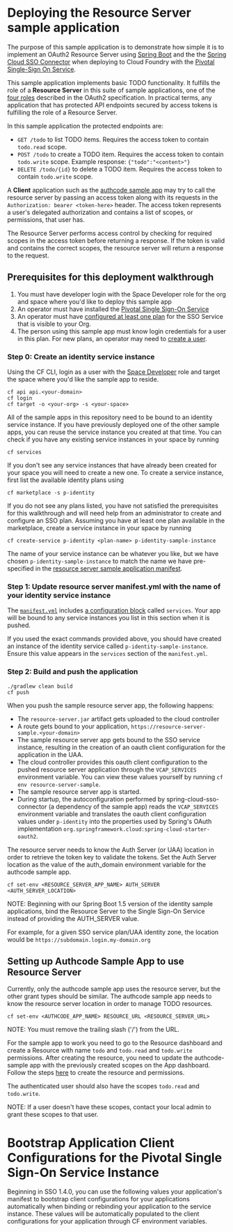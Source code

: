 # Deploying the Resource Server sample application

The purpose of this sample application is to demonstrate how simple it is to
implement an OAuth2 Resource Server using [Spring Boot](https://projects.spring.io/spring-boot/) and the the [Spring Cloud SSO Connector](https://github.com/pivotal-cf/spring-cloud-sso-connector) when deploying to Cloud Foundry with the [Pivotal Single-Sign On Service](http://docs.pivotal.io/p-identity/1-4/getting-started.html).

This sample application implements basic TODO functionality. It fulfills the
role of a **Resource Server** in this suite of sample applications, one of the
[four roles](https://tools.ietf.org/html/rfc6749#section-1.1) described in the
OAuth2 specification. In practical terms, any application that has protected
API endpoints secured by access tokens is fulfilling the role of a
Resource Server.

In this sample application the protected endpoints are:
 * `GET /todo` to list TODO items. Requires the access token to contain
 `todo.read` scope.
 * `POST /todo` to create a TODO item. Requires the access token to contain
 `todo.write` scope. Example response: `{"todo":"<content>"}`
 * `DELETE /todo/{id}` to delete a TODO item. Requires the access token to
 contain `todo.write` scope.

A **Client** application such as the [authcode sample app](../authcode) may try to
call the resource server by passing an access token along with its requests
in the `Authorization: bearer <token-here>` header.  The access token
represents a user's delegated authorization and contains a list of scopes, or
permissions, that user has.

The Resource Server performs access control by
checking for required scopes in the access token before returning a response.
If the token is valid and contains the correct scopes, the resource server will
return a response to the request.

## Prerequisites for this deployment walkthrough
1. You must have developer login with the Space Developer role for the org and
space where you'd like to deploy this sample app
1. An operator must have installed the [Pivotal Single Sign-On Service](https://docs.pivotal.io/p-identity/1-4/index.html)
1. An operator must have [configured at least one
plan](https://docs.pivotal.io/p-identity/1-4/manage-service-plans.html) for the
SSO Service that is visible to your Org.
1. The person using this sample app must know login credentials for a user in
this plan. For new plans, an operator may need to [create a
user](http://docs.pivotal.io/p-identity/1-4/manage-users.html).

### Step 0: Create an identity service instance

Using the CF CLI, login as a user with the [Space
Developer](https://docs.cloudfoundry.org/concepts/roles.html#roles) role and
target the space where you'd like the sample app to reside.

    cf api api.<your-domain>
    cf login
    cf target -o <your-org> -s <your-space>

All of the sample apps in this repository need to be bound to an identity
service instance. If you have previously deployed one of the other sample apps,
you can reuse the service instance you created at that time.  You can
check if you have any existing service instances in your
space by running

    cf services

If you don't see any service instances that have already been created for your
space you will need to create a new one. To create a service instance, first
list the available identity plans using

    cf marketplace -s p-identity

If you do not see any plans listed, you have not satisfied the prerequisites for this walkthrough and will need help from an administrator to create and configure an SSO plan. Assuming you have at least one plan available in
the marketplace, create a service instance in your space by running

    cf create-service p-identity <plan-name> p-identity-sample-instance

The name of your service instance can be whatever you like, but we have chosen
`p-identity-sample-instance` to match the name we have pre-specified in the
[resource server sample application manifest](./manifest.yml).

### Step 1: Update resource server manifest.yml with the name of your identity service instance

The [`manifest.yml`](./manifest.yml) includes [a configuration
block](https://docs.cloudfoundry.org/devguide/deploy-apps/manifest.html#services-block)
called `services`. Your app will be bound to any service instances you list in
this section when it is pushed.

If you used the exact commands provided above, you should have created an
instance of the identity service called `p-identity-sample-instance`. Ensure
this value appears in the `services` section of the `manifest.yml`.

### Step 2: Build and push the application

    ./gradlew clean build
    cf push

When you push the sample resource server app, the following happens:
- The `resource-server.jar` artifact gets uploaded to the cloud controller
- A route gets bound to your application,
  `https://resource-server-sample.<your-domain>`
- The sample resource server app gets bound to the SSO service instance,
  resulting in the creation of an oauth client configuration for the application
  in the UAA.
- The cloud controller provides this oauth client configuration to the pushed
  resource server application through the `VCAP_SERVICES` environment variable.
  You can view these values yourself by running `cf env resource-server-sample`.
- The sample resource server app is started.
- During startup, the autoconfiguration performed by spring-cloud-sso-connector (a dependency of the sample app) reads the `VCAP_SERVICES` environment variable and translates the oauth client configuration values under `p-identity` into the properties used by Spring's OAuth implementation `org.springframework.cloud:spring-cloud-starter-oauth2`.

The resource server needs to know the Auth Server (or UAA) location in order to
retrieve the token key to validate the tokens.  Set the Auth Server location as
the value of the auth_domain environment variable for the authcode sample app.

`cf set-env <RESOURCE_SERVER_APP_NAME> AUTH_SERVER <AUTH_SERVER_LOCATION>`

NOTE: Beginning with our Spring Boot 1.5 version of the identity sample
applications, bind the Resource Server to the Single Sign-On Service instead
of providing the AUTH_SERVER value.

For example, for a given SSO service plan/UAA identity zone, the location would
be `https://subdomain.login.my-domain.org`


## Setting up Authcode Sample App to use Resource Server

Currently, only the authcode sample app uses the resource server, but the other grant types should be similar.
The authcode sample app needs to know the resource server location in order to manage TODO resources.

`cf set-env <AUTHCODE_APP_NAME> RESOURCE_URL <RESOURCE_SERVER_URL>`

NOTE: You must remove the trailing slash ('/') from the URL.

For the sample app to work you need to go to the Resource dashboard and create a Resource with name `todo` and `todo.read` and `todo.write` permissions.
After creating the resource, you need to update the authcode-sample app with the previously created scopes on the App dashboard.
Follow the steps [here](http://docs.pivotal.io/p-identity/manage-resources.html) to create the resource and permissions.

The authenticated user should also have the scopes `todo.read` and `todo.write`.

NOTE: If a user doesn't have these scopes, contact your local admin to grant these scopes to that user.

# Bootstrap Application Client Configurations for the Pivotal Single Sign-On Service Instance
Beginning in SSO 1.4.0, you can use the following values your application's manifest to bootstrap client configurations for your applications automatically when binding or rebinding your application to the service instance. These values will be automatically populated to the client configurations for your application through CF environment variables.
